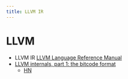 ```yaml
---
title: LLVM IR
---
```


# LLVM

- LLVM IR [LLVM Language Reference Manual](https://llvm.org/docs/LangRef.html)
- [LLVM internals, part 1: the bitcode format](https://blog.yossarian.net/2021/07/19/LLVM-internals-part-1-bitcode-format)
  - [HN](https://news.ycombinator.com/item?id=28233735)

